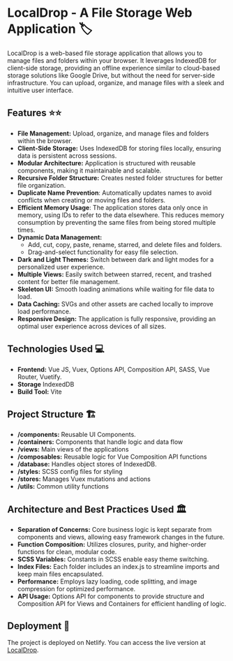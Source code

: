# LocalDrop - A File Storage Web Application 🏷️

LocalDrop is a web-based file storage application that allows you to manage files and folders within your browser. It leverages IndexedDB for client-side storage, providing an offline experience similar to cloud-based storage solutions like Google Drive, but without the need for server-side infrastructure. You can upload, organize, and manage files with a sleek and intuitive user interface.

## Features ⭐⭐
- **File Management:** Upload, organize, and manage files and folders within the browser.
- **Client-Side Storage:** Uses IndexedDB for storing files locally, ensuring data is persistent across sessions.
- **Modular Architecture:** Application is structured with reusable components, making it maintainable and scalable.
- **Recursive Folder Structure:** Creates nested folder structures for better file organization.
- **Duplicate Name Prevention**: Automatically updates names to avoid conflicts when creating or moving files and folders.
- **Efficient Memory Usage**: The application stores data only once in memory, using IDs to refer to the data elsewhere. This reduces memory consumption by preventing the same files from being stored multiple times.
- **Dynamic Data Management:**
  - Add, cut, copy, paste, rename, starred, and delete files and folders.
  - Drag-and-select functionality for easy file selection.
- **Dark and Light Themes:** Switch between dark and light modes for a personalized user experience.
- **Multiple Views:** Easily switch between starred, recent, and trashed content for better file management.
- **Skeleton UI:** Smooth loading animations while waiting for file data to load.
- **Data Caching:** SVGs and other assets are cached locally to improve load performance.
- **Responsive Design:** The application is fully responsive, providing an optimal user experience across devices of all sizes.

## Technologies Used 💻
- **Frontend:** Vue JS, Vuex, Options API, Composition API, SASS, Vue Router, Vuetify.
- **Storage** IndexedDB
- **Build Tool:** Vite

## Project Structure 🏗️
- **/components:** Reusable UI Components.
- **/containers:** Components that handle logic and data flow
- **/views:** Main views of the applications
- **/composables:** Reusable logic for Vue Composition API functions
- **/database:** Handles object stores of IndexedDB.
- **/styles:** SCSS config files for styling
- **/stores:** Manages Vuex mutations and actions
- **/utils:** Common utility functions

## Architecture and Best Practices Used 🏛️
- **Separation of Concerns:** Core business logic is kept separate from components and views, allowing easy framework changes in the future.
- **Function Composition:** Utilizes closures, purity, and higher-order functions for clean, modular code.
- **SCSS Variables:** Constants in SCSS enable easy theme switching.
- **Index Files:** Each folder includes an index.js to streamline imports and keep main files encapsulated.
- **Performance:** Employs lazy loading, code splitting, and image compression for optimized performance.
- **API Usage:** Options API for components to provide structure and Composition API for Views and Containers for efficient handling of logic.

## Deployment 🚀
The project is deployed on Netlify. You can access the live version at [LocalDrop](https://localdrop.netlify.app/).
